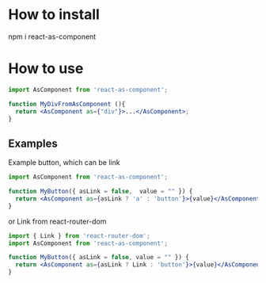 # How to install
npm i react-as-component

# How to use
```jsx
import AsComponent from 'react-as-component';

function MyDivFromAsComponent (){
  return <AsComponent as={"div"}>...</AsComponent>;
}
```
## Examples

Example button, which can be link
```jsx
import AsComponent from 'react-as-component';

function MyButton({ asLink = false,  value = "" }) {
  return <AsComponent as={asLink ? 'a' : 'button'}>{value}</AsComponent>;
}
```
or Link from react-router-dom
```jsx
import { Link } from 'react-router-dom';
import AsComponent from 'react-as-component';

function MyButton({ asLink = false, value = "" }) {
  return <AsComponent as={asLink ? Link : 'button'}>{value}</AsComponent>;
}
```